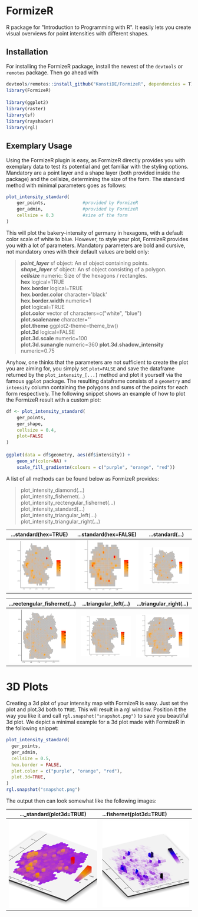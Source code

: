 # FormizeR
R package for "Introduction to Programming with R". It easily lets you create 
visual overviews for point intensities with different shapes.

## Installation
For installing the FormizeR package, install the newest of the ``devtools`` or
``remotes`` package. Then go ahead with
```R
devtools/remotes::install_github("KonstiDE/FormizeR", dependencies = T)
library(FormizeR)

library(ggplot2)
library(raster)
library(sf)
library(rayshader)
library(rgl)
```

## Exemplary Usage
Using the FormizeR plugin is easy, as FormizeR directly provides you 
with exemplary data to test its potential and get familiar with
the styling options. Mandatory are a point layer and a shape layer (both provided inside the package) and the cellsize, 
determining the size of the form. The standard method with minimal parameters goes as follows:

```R
plot_intensity_standard(
    ger_points,              #provided by FormizeR
    ger_admin,               #provided by FormizeR
    cellsize = 0.3           #size of the form
)
```

This will plot the bakery-intensity of germany in hexagons, with a default
color scale of white to blue. However, to style your plot, FormizeR provides
you with a lot of parameters. Mandatory parameters are bold and cursive, not mandatory ones with their default
values are bold only:

> ***point_layer*** sf object: An sf object containing points.\
> ***shape_layer*** sf object: An sf object consisting of a polygon.\
> ***cellsize*** numeric: Size of the hexagons / rectangles.\
> **hex** logical=TRUE\
> **hex.border** logical=TRUE\
> **hex.border.color** character='black'\
> **hex.border.width** numeric=1\
> **plot** logical=TRUE\
> **plot.color** vector of characters=c("white", "blue")\
> **plot.scalename** character=''\
> **plot.theme** ggplot2-theme=theme_bw()\
> **plot.3d** logical=FALSE\
> **plot.3d.scale** numeric=100\
> **plot.3d.sunangle** numeric=360 
> **plot.3d.shadow_intensity** numeric=0.75 

Anyhow, one thinks that the parameters are not sufficient to create the plot
you are aiming for, you simply set ``plot=FALSE`` and save the dataframe returned
by the ``plot_intensity_[...]`` method and plot it yourself via the famous
``ggplot`` package. The resulting dataframe consists of a `geometry` and `intensity`
column containing the polygons and sums of the points for each form respectively. The following
snippet shows an example of how to plot the FormizeR result with a custom plot:

```R
df <- plot_intensity_standard(
    ger_points,
    ger_shape,
    cellsize = 0.4,
    plot=FALSE
)

ggplot(data = df$geometry, aes(df$intensity)) + 
    geom_sf(color=NA) + 
    scale_fill_gradientn(colours = c("purple", "orange", "red"))
```

A list of all methods can be found below as FormizeR provides:
> plot_intensity_diamond(...)\
> plot_intensity_fishernet(...)\
> plot_intensity_rectengular_fishernet(...)\
> plot_intensity_standard(...)\
> plot_intensity_triangular_left(...)\
> plot_intensity_triangular_right(...)

|          ...standard(hex=TRUE)           |           ...standard(hex=FALSE)           |                ...standard(...)                |
|:----------------------------------------:|:------------------------------------------:|:----------------------------------------------:|
| <img src="readme/hex.png" width="200px"> | <img src="readme/rects.png" width="200px"> | <img src="readme/fishernet.png" width="200px"> |

|            ...rectengular_fishernet(...)             |              ...triangular_left(...)               |               ...triangular_right(...)               |
|:----------------------------------------------------:|:--------------------------------------------------:|:----------------------------------------------------:|
| <img src="readme/fishernet_rects.png" width="200px"> | <img src="readme/triangle_left.png" width="200px"> | <img src="readme/triangle_right.png" width="200px">  |

# 3D Plots
Creating a 3d plot of your intensity map with FormizeR is easy. Just set the plot and plot.3d both
to `TRUE`. This will result in a rgl window. Position it the way you like it and call `rgl.snapshot("snapshot.png")`
to save you beautiful 3d plot. We depict a minimal example for a 3d plot made with FormizeR
in the following snippet:

```R
plot_intensity_standard(
  ger_points,
  ger_admin,
  cellsize = 0.5,
  hex.border = FALSE,
  plot.color = c("purple", "orange", "red"),
  plot.3d=TRUE,
)
rgl.snapshot("snapshot.png")
```
The output then can look somewhat like the following images:

| ..._standard(plot3d=TRUE) | ...fishernet(plot3d=TRUE) |
|:-------------------------:|:--------------------------|
| ![3d](readme/hex_3d.png)  | ![3d](readme/fish_3d.png) |




